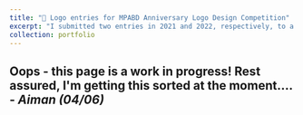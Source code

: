 ```yaml
---
title: "🎨 Logo entries for MPABD Anniversary Logo Design Competition"
excerpt: "I submitted two entries in 2021 and 2022, respectively, to a logo design competition held by the Maritime and Port Authority of Brunei Darussalam to celebrate their 4th and 5th anniversaries. I secured 2nd place for the 2021 entry! [Read more here](/portfolio/portfolio_logo_mpabd). <br/><br/><img src='/images/portfolio_logo_mpabd.png'>"
collection: portfolio
---
```


Oops - this page is a work in progress! Rest assured, I'm getting this sorted at the moment.... - _Aiman (04/06)_
------